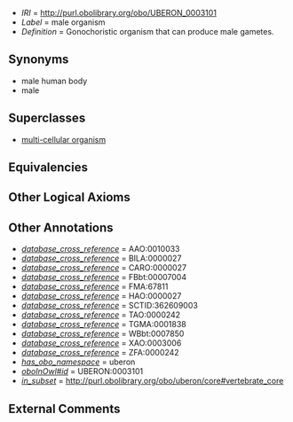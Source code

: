  * *IRI* = http://purl.obolibrary.org/obo/UBERON_0003101
 * *Label* = male organism
 * *Definition* = Gonochoristic organism that can produce male gametes.

## Synonyms

 * male human body
 * male

## Superclasses

 * [multi-cellular organism](../../UBERON/68/UBERON_0000468.md)

## Equivalencies


## Other Logical Axioms


## Other Annotations

 * *[database_cross_reference](../../ef/oboInOwl#hasDbXref.md)* = AAO:0010033
 * *[database_cross_reference](../../ef/oboInOwl#hasDbXref.md)* = BILA:0000027
 * *[database_cross_reference](../../ef/oboInOwl#hasDbXref.md)* = CARO:0000027
 * *[database_cross_reference](../../ef/oboInOwl#hasDbXref.md)* = FBbt:00007004
 * *[database_cross_reference](../../ef/oboInOwl#hasDbXref.md)* = FMA:67811
 * *[database_cross_reference](../../ef/oboInOwl#hasDbXref.md)* = HAO:0000027
 * *[database_cross_reference](../../ef/oboInOwl#hasDbXref.md)* = SCTID:362609003
 * *[database_cross_reference](../../ef/oboInOwl#hasDbXref.md)* = TAO:0000242
 * *[database_cross_reference](../../ef/oboInOwl#hasDbXref.md)* = TGMA:0001838
 * *[database_cross_reference](../../ef/oboInOwl#hasDbXref.md)* = WBbt:0007850
 * *[database_cross_reference](../../ef/oboInOwl#hasDbXref.md)* = XAO:0003006
 * *[database_cross_reference](../../ef/oboInOwl#hasDbXref.md)* = ZFA:0000242
 * *[has_obo_namespace](../../ce/oboInOwl#hasOBONamespace.md)* = uberon
 * *[oboInOwl#id](../../id/oboInOwl#id.md)* = UBERON:0003101
 * *[in_subset](../../et/oboInOwl#inSubset.md)* = http://purl.obolibrary.org/obo/uberon/core#vertebrate_core

## External Comments

